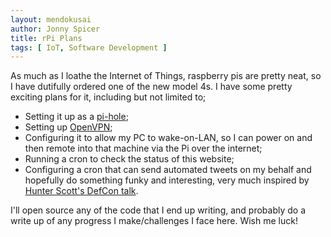 ```yaml
---
layout: mendokusai
author: Jonny Spicer
title: rPi Plans
tags: [ IoT, Software Development ]
---
```

As much as I loathe the Internet of Things, raspberry pis are pretty neat, so I have dutifully ordered one of the new model 4s. I have some pretty exciting plans for it, including but not limited to;

- Setting it up as a [pi-hole](https://pi-hole.net/);
- Setting up [OpenVPN](https://openvpn.net/);
- Configuring it to allow my PC to wake-on-LAN, so I can power on and then remote into that machine via the Pi over the internet;
- Running a cron to check the status of this website;
- Configuring a cron that can send automated tweets on my behalf and hopefully do something funky and interesting, very much inspired by [Hunter Scott's DefCon talk](https://www.youtube.com/watch?v=iAOOdYsK7MM).

I'll open source any of the code that I end up writing, and probably do a write up of any progress I make/challenges I face here. Wish me luck!
